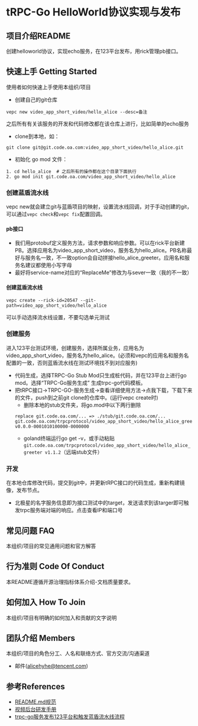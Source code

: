 # tRPC-Go HelloWorld协议实现与发布


## 项目介绍README
创建helloworld协议，实现echo服务，在123平台发布，用rick管理pb接口。

## 快速上手 Getting Started
使用者如何快速上手使用本组织/项目

* 创建自己的git仓库
```
vepc new video_app_short_video/hello_alice --desc=备注
```
之后所有有关该服务的开发和代码修改都在该仓库上进行，比如简单的echo服务
* clone到本地，如：
```
git clone git@git.code.oa.com:video_app_short_video/hello_alice.git
```
* 初始化 go mod 文件：
```
1. cd hello_alice  # 之后所有的操作都在这个目录下面执行
2. go mod init git.code.oa.com/video_app_short_video/hello_alice
```
### 创建蓝盾流水线
vepc new就会建立git与蓝盾项目的映射，设置流水线回调，对于手动创建的git，可以通过`vepc check`和`vepc fix`配置回调。

#### pb接口
* 我们用protobuf定义服务方法，请求参数和响应参数。可以在rick平台新建PB。选择应用名为video_app_short_video，服务名为hello_alice。PB名称最好与服务名一致，不一致option会自动拼接hello_alice_greeter。应用名和服务名建议都使用小写字母
* 最好将service-name对应的“ReplaceMe”修改为与sever一致（我的不一致）
#### 创建蓝盾流水线
```
vepc create --rick-id=20547 --git-path=video_app_short_video/hello_alice 
```
可以手动选择流水线设置，不要勾选单元测试
### 创建服务
进入123平台测试环境，创建服务，选择所属业务，应用名为 video_app_short_video，服务名为hello_alice。(必须和vepc的应用名和服务名配置的一致，否则蓝盾流水线在测试环境找不到对应服务)
* 代码生成，选择TRPC-Go Stub Mod只生成桩代码，并在123平台上进行go mod。选择“TRPC-Go服务生成” 生成trpc-go代码模板。
* 把tRPC接口->TRPC-GO-服务生成->查看详细使用方法->点我下载，下载下来的文件，push到之前git clone的仓库中。(运行vepc create时)
    * 删除本地的stub文件夹，将go.mod中以下两行删除
    ```
    replace git.code.oa.com/... => ./stub/git.code.oa.com/...
    git.code.oa.com/trpcprotocol/video_app_short_video/hello_alice_greeter v0.0.0-0001010100000-0000000
    ```
    * goland终端运行go get -v，或手动粘贴`git.code.oa.com/trpcprotocol/video_app_short_video/hello_alice_greeter v1.1.2`（远端stub文件）

### 开发
在本地仓库修改代码，提交到git中，并更新tRPC接口的代码生成，重新构建镜像，发布节点。
* 北极星的名字服务信息即为接口测试中的target，发送请求到该targer即可触发trpc服务端对端的响应。点击查看IP和端口号

## 常见问题 FAQ
本组织/项目的常见通用问题和官方解答
## 行为准则 Code Of Conduct
本README遵循开源治理指标体系介绍-文档质量要求。
## 如何加入 How To Join
本组织/项目有明确的如何加入和贡献的文字说明
## 团队介绍 Members
本组织/项目的角色分工、人名和联络方式、官方交流/沟通渠道
* 邮件(alicehyhe@tencent.com)

## 参考References 
* [README.md规范](https://iwiki.woa.com/pages/viewpage.action?pageId=289511054)
* [视频后台研发手册](https://git.code.oa.com/videobase/videonavim)
* [trpc-go服务发布123平台和触发蓝盾流水线流程](https://iwiki.woa.com/pages/viewpage.action?pageId=551449221)
